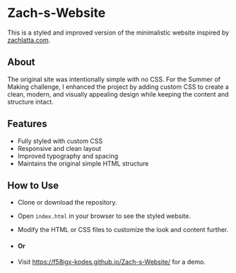 # Zach-s-Website

This is a styled and improved version of the minimalistic website inspired by [zachlatta.com](https://zachlatta.com).

## About

The original site was intentionally simple with no CSS. For the Summer of Making challenge, I enhanced the project by adding custom CSS to create a clean, modern, and visually appealing design while keeping the content and structure intact.

## Features

* Fully styled with custom CSS
* Responsive and clean layout
* Improved typography and spacing
* Maintains the original simple HTML structure

## How to Use

* Clone or download the repository.
* Open `index.html` in your browser to see the styled website.
* Modify the HTML or CSS files to customize the look and content further.

* #### Or

* Visit https://f58igx-kodes.github.io/Zach-s-Website/ for a demo.
